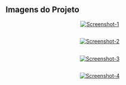 ## Imagens do Projeto

<div align="center">
<a href="https://ibb.co/g7Mp3xj"><img src="https://i.ibb.co/qnMfdvy/Screenshot-1.png" alt="Screenshot-1" border="0"></a>
  
##
  
<a href="https://ibb.co/sKhc1MK"><img src="https://i.ibb.co/fkbZNPk/Screenshot-2.png" alt="Screenshot-2" border="0"></a>
  
##
  
<a href="https://ibb.co/PFRZVfN"><img src="https://i.ibb.co/GnXvrb0/Screenshot-3.png" alt="Screenshot-3" border="0"></a>
  
##
  
<a href="https://ibb.co/V9CMtp4"><img src="https://i.ibb.co/dMpkrJY/Screenshot-4.png" alt="Screenshot-4" border="0"></a>
</div>
